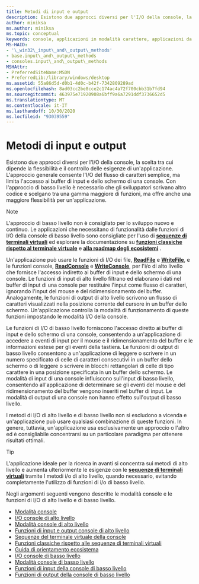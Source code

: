 ```yaml
---
title: Metodi di input e output
description: Esistono due approcci diversi per l'I/O della console, la scelta tra cui dipende la flessibilità e il controllo delle esigenze di un'applicazione.
author: miniksa
ms.author: miniksa
ms.topic: conceptual
keywords: console, applicazioni in modalità carattere, applicazioni da riga di comando, applicazioni di terminale, api della console
MS-HAID:
- '\_win32\_input\_and\_output\_methods'
- base.input\_and\_output\_methods
- consoles.input\_and\_output\_methods
MSHAttr:
- PreferredSiteName:MSDN
- PreferredLib:/library/windows/desktop
ms.assetid: 55a86d5d-d0b1-4d0c-b42f-7342809289ad
ms.openlocfilehash: 8ad03cc2be8cce2c174ac4a72f700cbb31b7fd94
ms.sourcegitcommit: 463975e71920908a6bff9a6a7291ddf3736652d5
ms.translationtype: MT
ms.contentlocale: it-IT
ms.lasthandoff: 10/30/2020
ms.locfileid: "93039559"
---
```

# <a name="input-and-output-methods"></a>Metodi di input e output

Esistono due approcci diversi per l'I/O della console, la scelta tra cui dipende la flessibilità e il controllo delle esigenze di un'applicazione. L'approccio generale consente l'I/O del flusso di caratteri semplice, ma limita l'accesso ai buffer di input e dello schermo di una console. Con l'approccio di basso livello è necessario che gli sviluppatori scrivano altro codice e scelgano tra una gamma maggiore di funzioni, ma offre anche una maggiore flessibilità per un'applicazione.

> [!NOTE]
> L'approccio di basso livello non è consigliato per lo sviluppo nuovo e continuo. Le applicazioni che necessitano di funzionalità dalle funzioni di I/O della console di basso livello sono consigliate per l'uso di **[sequenze di terminali virtuali](console-virtual-terminal-sequences.md)** ed esplorare la documentazione su **[funzioni classiche rispetto al terminale virtuale](classic-vs-vt.md)** e **[alla roadmap degli ecosistemi](ecosystem-roadmap.md)** .

Un'applicazione può usare le funzioni di I/O dei file, [**ReadFile**](https://msdn.microsoft.com/library/windows/desktop/aa365467) e [**WriteFile**](https://msdn.microsoft.com/library/windows/desktop/aa365747), e le funzioni console, [**ReadConsole**](readconsole.md) e [**WriteConsole**](writeconsole.md), per l'i/o di alto livello che fornisce l'accesso indiretto ai buffer di input e dello schermo di una console. Le funzioni di input di alto livello filtrano ed elaborano i dati nel buffer di input di una console per restituire l'input come flusso di caratteri, ignorando l'input del mouse e del ridimensionamento del buffer. Analogamente, le funzioni di output di alto livello scrivono un flusso di caratteri visualizzati nella posizione corrente del cursore in un buffer dello schermo. Un'applicazione controlla la modalità di funzionamento di queste funzioni impostando le modalità I/O della console.

Le funzioni di I/O di basso livello forniscono l'accesso diretto ai buffer di input e dello schermo di una console, consentendo a un'applicazione di accedere a eventi di input per il mouse e il ridimensionamento del buffer e le informazioni estese per gli eventi della tastiera. Le funzioni di output di basso livello consentono a un'applicazione di leggere o scrivere in un numero specificato di celle di caratteri consecutivi in un buffer dello schermo o di leggere o scrivere in blocchi rettangolari di celle di tipo carattere in una posizione specificata in un buffer dello schermo. Le modalità di input di una console influiscono sull'input di basso livello, consentendo all'applicazione di determinare se gli eventi del mouse e del ridimensionamento del buffer vengono inseriti nel buffer di input. Le modalità di output di una console non hanno effetto sull'output di basso livello.

I metodi di I/O di alto livello e di basso livello non si escludono a vicenda e un'applicazione può usare qualsiasi combinazione di queste funzioni. In genere, tuttavia, un'applicazione usa esclusivamente un approccio o l'altro ed è consigliabile concentrarsi su un particolare paradigma per ottenere risultati ottimali.

> [!TIP]
> L'applicazione ideale per la ricerca in avanti si concentra sui metodi di alto livello e aumenta ulteriormente le esigenze con le **[sequenze di terminali virtuali](console-virtual-terminal-sequences.md)** tramite I metodi i/o di alto livello, quando necessario, evitando completamente l'utilizzo di funzioni di i/o di basso livello.

Negli argomenti seguenti vengono descritte le modalità console e le funzioni di I/O di alto livello e di basso livello.

- [Modalità console](console-modes.md)
- [I/O console di alto livello](high-level-console-i-o.md)
- [Modalità console di alto livello](high-level-console-modes.md)
- [Funzioni di input e output console di alto livello](high-level-console-input-and-output-functions.md)
- [Sequenze del terminale virtuale della console](console-virtual-terminal-sequences.md)
- [Funzioni classiche rispetto alle sequenze di terminali virtuali](classic-vs-vt.md)
- [Guida di orientamento ecosistema](ecosystem-roadmap.md)
- [I/O console di basso livello](low-level-console-i-o.md)
- [Modalità console di basso livello](low-level-console-modes.md)
- [Funzioni di input della console di basso livello](low-level-console-input-functions.md)
- [Funzioni di output della console di basso livello](low-level-console-output-functions.md)
